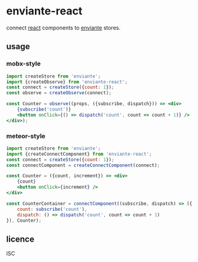 # enviante-react

connect [react](https://facebook.github.io/react/) components to [enviante](https://github.com/quarterto/enviante) stores.

## usage

### mobx-style

```jsx
import createStore from 'enviante';
import {createObserve} from 'enviante-react';
const connect = createStore({count: 1});
const observe = createObserve(connect);

const Counter = observe((props, ({subscribe, dispatch})) => <div>
	{subscribe('count')}
	<button onClick={() => dispatch('count', count => count + 1)} />
</div>);
```

### meteor-style

```jsx
import createStore from 'enviante';
import {createConnectComponent} from 'enviante-react';
const connect = createStore({count: 1});
const connectComponent = createConnectComponent(connect);

const Counter = ({count, increment}) => <div>
	{count}
	<button onClick={increment} />
</div>

const CounterContainer = connectComponent((subscribe, dispatch) => ({
	count: subscribe('count'),
	dispatch: () => dispatch('count', count => count + 1)
}), Counter);
```

## licence

ISC